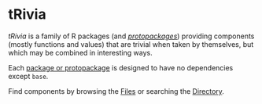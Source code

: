 # tRivia
_tRivia_ is a family of R packages (and
[*protopackages*](https://github.com/dmparrishphd/tRivia/blob/master/Files/3/0/protopackages.md))
providing components (mostly functions and values) that are trivial when taken by themselves, but
which may be combined in interesting ways.

Each
[package or protopackage](https://github.com/dmparrishphd/tRivia/blob/master/Files/7/0/index.md)
is designed to have no dependencies except `base`.

Find components by browsing the
[Files](./Files)
or searching the
[Directory](./Files/1/3/0/directory.md).

